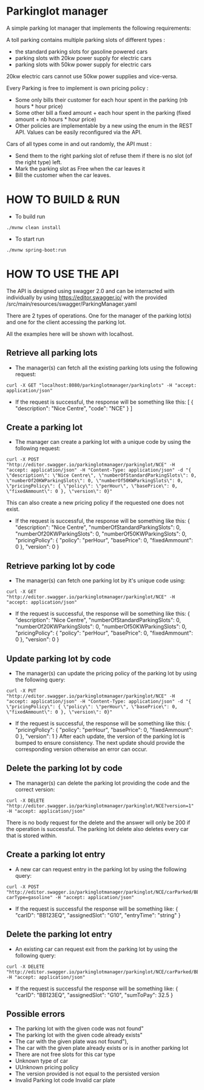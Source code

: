 # Parkinglot manager


A simple parking lot manager that implements the following requirements:

A toll parking contains multiple parking slots of different types :
- the standard parking slots for gasoline powered cars
- parking slots with 20kw power supply for electric cars
- parking slots with 50kw power supply for electric cars

20kw electric cars cannot use 50kw power supplies and vice-versa.

Every Parking is free to implement is own pricing policy :
- Some only bills their customer for each hour spent in the parking (nb hours * hour price)
- Some other bill a fixed amount + each hour spent in the parking (fixed amount + nb hours * hour price)
- Other policies are implementable by a new using the enum in the REST API. Values can be easily reconfigured via the API. 

Cars of all types come in and out randomly, the API must :
- Send them to the right parking slot of refuse them if there is no slot (of the right type) left.
- Mark the parking slot as Free when the car leaves it
- Bill the customer when the car leaves.

# HOW TO BUILD & RUN

- To build run
```ssh
./mvnw clean install
```
- To start run 
```ssh
./mvnw spring-boot:run
```

# HOW TO USE THE API

The API is designed using swagger 2.0 and can be interracted with individually by using https://editor.swagger.io/ with the provided /src/main/resources/swagger/ParkingManager.yaml

There are 2 types of operations. One for the manager of the parking lot(s) and one for the client accessing the parking lot. 

All the examples here will be shown with localhost.

## Retrieve all parking lots

- The manager(s) can fetch all the existing parking lots using the following request:
```ssh
curl -X GET "localhost:8080/parkinglotmanager/parkinglots" -H "accept: application/json"
``` 
- If the request is successful, the response will be something like this:
[
  {
    "description": "Nice Centre",
    "code": "NCE"
  }
]

## Create a parking lot
- The manager can create a parking lot with a unique code by using the following request:
```ssh
curl -X POST "http://editor.swagger.io/parkinglotmanager/parkinglot/NCE" -H "accept: application/json" -H "Content-Type: application/json" -d "{ \"description\": \"Nice Centre\", \"numberOfStandardParkingSlots\": 0, \"numberOf20KWParkingSlots\": 0, \"numberOf50KWParkingSlots\": 0, \"pricingPolicy\": { \"policy\": \"perHour\", \"basePrice\": 0, \"fixedAmmount\": 0 }, \"version\": 0}"
```

This can also create a new pricing policy if the requested one does not exist.

- If the request is successful, the response will be something like this:
{
  "description": "Nice Centre",
  "numberOfStandardParkingSlots": 0,
  "numberOf20KWParkingSlots": 0,
  "numberOf50KWParkingSlots": 0,
  "pricingPolicy": {
    "policy": "perHour",
    "basePrice": 0,
    "fixedAmmount": 0
  },
  "version": 0
}


## Retrieve parking lot by code

- The manager(s) can fetch one parking lot by it's unique code using:
```ssh
curl -X GET "http://editor.swagger.io/parkinglotmanager/parkinglot/NCE" -H "accept: application/json"
```
- If the request is successful, the response will be something like this:
{
  "description": "Nice Centre",
  "numberOfStandardParkingSlots": 0,
  "numberOf20KWParkingSlots": 0,
  "numberOf50KWParkingSlots": 0,
  "pricingPolicy": {
    "policy": "perHour",
    "basePrice": 0,
    "fixedAmmount": 0
  },
  "version": 0
}

## Update parking lot by code
- The manager(s) can update the pricing policy of the parking lot by using the following query:
```ssh
curl -X PUT "http://editor.swagger.io/parkinglotmanager/parkinglot/NCE" -H "accept: application/json" -H "Content-Type: application/json" -d "{ \"pricingPolicy\": { \"policy\": \"perHour\", \"basePrice\": 0, \"fixedAmmount\": 0 }, \"version\": 0}"
```
- If the request is successful, the response will be something like this:
{
  "pricingPolicy": {
    "policy": "perHour",
    "basePrice": 0,
    "fixedAmmount": 0
  },
  "version": 1
}
After each update, the version of the parking lot is bumped to ensure consistency. The next update should provide the corresponding version otherwise an error can occur.

## Delete the parking lot by code
- The manager(s) can delete the parking lot providing the code and the correct version:
```ssh
curl -X DELETE "http://editor.swagger.io/parkinglotmanager/parkinglot/NCE?version=1" -H "accept: application/json"
```
There is no body request for the delete and the answer will only be 200 if the operation is successful. The parking lot delete also deletes every car that is stored within.

## Create a parking lot entry
- A new car can request entry in the parking lot by using the following query:
```ssh
curl -X POST "http://editor.swagger.io/parkinglotmanager/parkinglot/NCE/carParked/BB123EQ?carType=gasoline" -H "accept: application/json"
```
- If the request is successful the response will be something like:
{
  "carID": "BB123EQ",
  "assignedSlot": "G10",
  "entryTime": "string"
}

## Delete the parking lot entry
- An existing car can request exit from the parking lot by using the following query:
```ssh
curl -X DELETE "http://editor.swagger.io/parkinglotmanager/parkinglot/NCE/carParked/BB123EQ" -H "accept: application/json"
```
- If the request is successful the response will be something like:
{
  "carID": "BB123EQ",
  "assignedSlot": "G10",
  "sumToPay": 32.5
}

## Possible errors
- The parking lot with the given code was not found"
- The parking lot with the given code already exists"
- The car with the given plate was not found"),
- The car with the given plate already exists or is in another parking lot
- There are not free slots for this car type
- Unknown type of car
- UUnknown pricing policy
- The version provided is not equal to the persisted version
- Invalid Parking lot code
Invalid car plate